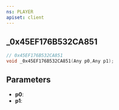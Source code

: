 ```yaml
---
ns: PLAYER
apiset: client
---
```

## _0x45EF176B532CA851

```c
// 0x45EF176B532CA851
void _0x45EF176B532CA851(Any p0,Any p1);
```


## Parameters
* **p0**:
* **p1**:



